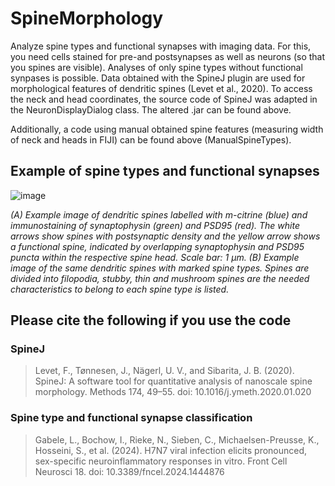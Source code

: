 # SpineMorphology
Analyze spine types and functional synapses with imaging data. For this, you need cells stained for pre-and postsynapses as well as neurons (so that you spines are visible). Analyses of only spine types without functional synpases is possible. 
Data obtained with the SpineJ plugin are used for morphological features of dendritic spines (Levet et al., 2020). To access the neck and head coordinates, the source code of SpineJ was adapted in the NeuronDisplayDialog class. The altered .jar can be found above.

Additionally, a code using manual obtained spine features (measuring width of neck and heads in FIJI) can be found above (ManualSpineTypes).


## Example of spine types and functional synapses
![image](https://github.com/user-attachments/assets/1b83bec0-b093-4818-a7ac-cc8383578037)

_(A) Example image of dendritic spines labelled with m-citrine (blue) and immunostaining of synaptophysin (green) and PSD95 (red). The white arrows show spines with postsynaptic density and the yellow arrow shows a functional spine, indicated by overlapping synaptophysin and PSD95 puncta within the respective spine head. Scale bar: 1 µm. (B) Example image of the same dendritic spines with marked spine types. Spines are divided into filopodia, stubby, thin and mushroom spines are the needed characteristics to belong to each spine type is listed._

## Please cite the following if you use the code
### SpineJ 
> Levet, F., Tønnesen, J., Nägerl, U. V., and Sibarita, J. B. (2020). SpineJ: A software tool for quantitative analysis of nanoscale spine morphology. Methods 174, 49–55. doi: 10.1016/j.ymeth.2020.01.020
### Spine type and functional synapse classification
> Gabele, L., Bochow, I., Rieke, N., Sieben, C., Michaelsen-Preusse, K., Hosseini, S., et al. (2024). H7N7 viral infection elicits pronounced, sex-specific neuroinflammatory responses in vitro. Front Cell Neurosci 18. doi: 10.3389/fncel.2024.1444876
